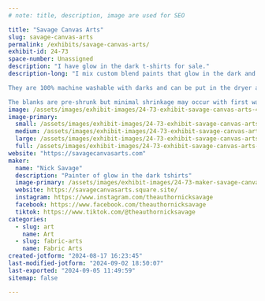 ```yaml
---
# note: title, description, image are used for SEO

title: "Savage Canvas Arts"
slug: savage-canvas-arts
permalink: /exhibits/savage-canvas-arts/
exhibit-id: 24-73
space-number: Unassigned
description: "I have glow in the dark t-shirts for sale."
description-long: "I mix custom blend paints that glow in the dark and paint t-shirts. The glow will not be ruined with washing. The paints are both glow in the dark and black light compatible. 

They are 100% machine washable with darks and can be put in the dryer as well.

The blanks are pre-shrunk but minimal shrinkage may occur with first wash and dry. . "
image: /assets/images/exhibit-images/24-73-exhibit-savage-canvas-arts-43-324856890-1079308796253610-942721701091998816-n-2669-large.jpg
image-primary: 
  small: /assets/images/exhibit-images/24-73-exhibit-savage-canvas-arts-43-324856890-1079308796253610-942721701091998816-n-2669-small.jpg
  medium: /assets/images/exhibit-images/24-73-exhibit-savage-canvas-arts-43-324856890-1079308796253610-942721701091998816-n-2669-medium.jpg
  large: /assets/images/exhibit-images/24-73-exhibit-savage-canvas-arts-43-324856890-1079308796253610-942721701091998816-n-2669-large.jpg
  full: /assets/images/exhibit-images/24-73-exhibit-savage-canvas-arts-43-324856890-1079308796253610-942721701091998816-n-2669-full.jpg
website: "https://savagecanvasarts.com"
maker: 
  name: "Nick Savage"
  description: "Painter of glow in the dark tshirts"
  image-primary: /assets/images/exhibit-images/24-73-maker-savage-canvas-arts-324856890-1079308796253610-942721701091998816-n-medium.jpg
  website: https://savagecanvasarts.square.site/
  instagram: https://www.instagram.com/theauthornicksavage
  facebook: https://www.facebook.com/theauthornicksavage
  tiktok: https://www.tiktok.com/@theauthornicksavage
categories: 
  - slug: art
    name: Art
  - slug: fabric-arts
    name: Fabric Arts
created-jotform: "2024-08-17 16:23:45"
last-modified-jotform: "2024-09-02 18:50:07"
last-exported: "2024-09-05 11:49:59"
sitemap: false

---
```

